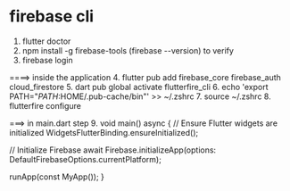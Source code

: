 # firebase cli

1. flutter doctor
2. npm install -g firebase-tools (firebase --version) to verify
3. firebase login

====> inside the application
4. flutter pub add firebase_core firebase_auth cloud_firestore
5. dart pub global activate flutterfire_cli
6. echo 'export PATH="$PATH:$HOME/.pub-cache/bin"' >> ~/.zshrc
7. source ~/.zshrc
8. flutterfire configure

===> in main.dart step 9.
void main() async {
  // Ensure Flutter widgets are initialized
  WidgetsFlutterBinding.ensureInitialized();

  // Initialize Firebase
  await Firebase.initializeApp(options: DefaultFirebaseOptions.currentPlatform);

  runApp(const MyApp());
}
